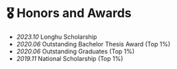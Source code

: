 # 🎖 Honors and Awards
- *2023.10* Longhu Scholarship
- *2020.06* Outstanding Bachelor Thesis Award (Top 1%)
- *2020.06* Outstanding Graduates (Top 1%)
- *2019.11* National Scholarship (Top 1%)